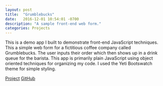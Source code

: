 ```yaml
---
layout: post
title:  "Grumblebucks"
date:   2016-12-01 10:54:01 -0700
description: "A sample front-end web form."
categories: Projects
---
```


This is a demo app I built to demonstrate front-end JavaScript techniques. This a simple web form for a fictitious coffee company called Grumblebucks. The user inputs their order which then shows up in a drink queue for the barista. This app is primarily plain JavaScript using object oriented techniques for organizing my code. I used the Yeti Bootswatch theme for simple styling.

<a href="/projects/grumblebucks/index.html" class="btn btn-green" role="button" target="_blank">Project</a>
<a href="https://github.com/ggrumbley/grumblebucks" class="btn btn-blue" role="button" target="_blank">GitHub</a>
